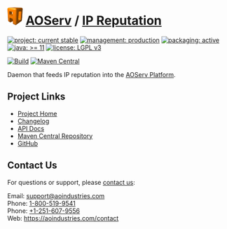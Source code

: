 # [<img src="ao-logo.png" alt="AO Logo" width="35" height="40">](https://github.com/aoindustries) [AOServ](https://aoindustries.com/aoserv/) / [IP Reputation](https://github.com/aoindustries/aoserv-ipreputation)

[![project: current stable](https://aoindustries.com/ao-badges/project-current-stable.svg)](https://aoindustries.com/life-cycle#project-current-stable)
[![management: production](https://aoindustries.com/ao-badges/management-production.svg)](https://aoindustries.com/life-cycle#management-production)
[![packaging: active](https://aoindustries.com/ao-badges/packaging-active.svg)](https://aoindustries.com/life-cycle#packaging-active)  
[![java: &gt;= 11](https://aoindustries.com/ao-badges/java-11.svg)](https://docs.oracle.com/en/java/javase/11/docs/api/)
[![license: LGPL v3](https://aoindustries.com/ao-badges/license-lgpl-3.0.svg)](https://www.gnu.org/licenses/lgpl-3.0)

[![Build](https://github.com/aoindustries/aoserv-ipreputation/workflows/Build/badge.svg?branch=master)](https://github.com/aoindustries/aoserv-ipreputation/actions?query=workflow%3ABuild)
[![Maven Central](https://maven-badges.herokuapp.com/maven-central/com.aoindustries/aoserv-ipreputation/badge.svg)](https://maven-badges.herokuapp.com/maven-central/com.aoindustries/aoserv-ipreputation)

Daemon that feeds IP reputation into the [AOServ Platform](https://aoindustries.com/aoserv/).

## Project Links
* [Project Home](https://aoindustries.com/aoserv/ipreputation/)
* [Changelog](https://aoindustries.com/aoserv/ipreputation/changelog)
* [API Docs](https://aoindustries.com/aoserv/ipreputation/apidocs/)
* [Maven Central Repository](https://search.maven.org/artifact/com.aoindustries/aoserv-ipreputation)
* [GitHub](https://github.com/aoindustries/aoserv-ipreputation)

## Contact Us
For questions or support, please [contact us](https://aoindustries.com/contact):

Email: [support@aoindustries.com](mailto:support@aoindustries.com)  
Phone: [1-800-519-9541](tel:1-800-519-9541)  
Phone: [+1-251-607-9556](tel:+1-251-607-9556)  
Web: https://aoindustries.com/contact
